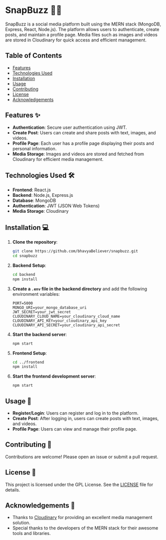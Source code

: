 # SnapBuzz 📸🎥

SnapBuzz is a social media platform built using the MERN stack (MongoDB, Express, React, Node.js). The platform allows users to authenticate, create posts, and maintain a profile page. Media files such as images and videos are stored in Cloudinary for quick access and efficient management.

## Table of Contents
- [Features](#features)
- [Technologies Used](#technologies-used)
- [Installation](#installation)
- [Usage](#usage)
- [Contributing](#contributing)
- [License](#license)
- [Acknowledgements](#acknowledgements)

## Features ✨
- **Authentication**: Secure user authentication using JWT.
- **Create Post**: Users can create and share posts with text, images, and videos.
- **Profile Page**: Each user has a profile page displaying their posts and personal information.
- **Media Storage**: Images and videos are stored and fetched from Cloudinary for efficient media management.

## Technologies Used 🛠️
- **Frontend**: React.js
- **Backend**: Node.js, Express.js
- **Database**: MongoDB
- **Authentication**: JWT (JSON Web Tokens)
- **Media Storage**: Cloudinary

## Installation 💻

1. **Clone the repository**:
    ```sh
    git clone https://github.com/bhavyaBeliever/snapbuzz.git
    cd snapbuzz
    ```

2. **Backend Setup**:
    ```sh
    cd backend
    npm install
    ```

3. **Create a `.env` file in the backend directory** and add the following environment variables:
    ```env
    PORT=5000
    MONGO_URI=your_mongo_database_uri
    JWT_SECRET=your_jwt_secret
    CLOUDINARY_CLOUD_NAME=your_cloudinary_cloud_name
    CLOUDINARY_API_KEY=your_cloudinary_api_key
    CLOUDINARY_API_SECRET=your_cloudinary_api_secret
    ```

4. **Start the backend server**:
    ```sh
    npm start
    ```

5. **Frontend Setup**:
    ```sh
    cd ../frontend
    npm install
    ```

  

6. **Start the frontend development server**:
    ```sh
    npm start
    ```

## Usage 🚀
- **Register/Login**: Users can register and log in to the platform.
- **Create Post**: After logging in, users can create posts with text, images, and videos.
- **Profile Page**: Users can view and manage their profile page.

## Contributing 🤝
Contributions are welcome! Please open an issue or submit a pull request.

## License 📜
This project is licensed under the GPL License. See the [LICENSE](LICENSE) file for details.

## Acknowledgements 🙏
- Thanks to [Cloudinary](https://cloudinary.com) for providing an excellent media management solution.
- Special thanks to the developers of the MERN stack for their awesome tools and libraries.
